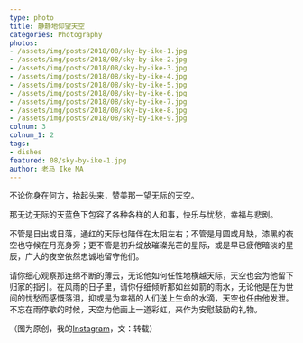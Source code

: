 ```yaml
---
type: photo
title: 静静地仰望天空
categories: Photography
photos:
- /assets/img/posts/2018/08/sky-by-ike-1.jpg
- /assets/img/posts/2018/08/sky-by-ike-2.jpg
- /assets/img/posts/2018/08/sky-by-ike-3.jpg
- /assets/img/posts/2018/08/sky-by-ike-4.jpg
- /assets/img/posts/2018/08/sky-by-ike-5.jpg
- /assets/img/posts/2018/08/sky-by-ike-6.jpg
- /assets/img/posts/2018/08/sky-by-ike-7.jpg
- /assets/img/posts/2018/08/sky-by-ike-8.jpg
- /assets/img/posts/2018/08/sky-by-ike-9.jpg
colnum: 3
colnum_1: 2
tags:
- dishes
featured: 08/sky-by-ike-1.jpg
author: 老马 Ike MA
---
```


不论你身在何方，抬起头来，赞美那一望无际的天空。

那无边无际的天蓝色下包容了各种各样的人和事，快乐与忧愁，幸福与悲剧。

不管是日出或日落，通红的天际也陪伴在太阳左右；不管是月圆或月缺，漆黑的夜空也守候在月亮身旁；更不管是初升绽放璀璨光芒的星际，或是早已疲倦暗淡的星辰，广大的夜空依然忠诚地留守他们。

请你细心观察那连绵不断的薄云，无论他如何任性地横越天际，天空也会为他留下归家的指引。在风雨的日子里，请你仔细倾听那如丝如箭的雨水，无论他是在为世间的忧愁而感慨落泪，抑或是为幸福的人们送上生命的水滴，天空也任由他发泄。不忘在雨停歇的时候，天空为他画上一道彩虹，来作为安慰鼓励的礼物。

（图为原创，我的[Instagram](https://www.instagram.com/ike._.ma/)，文：转载）
